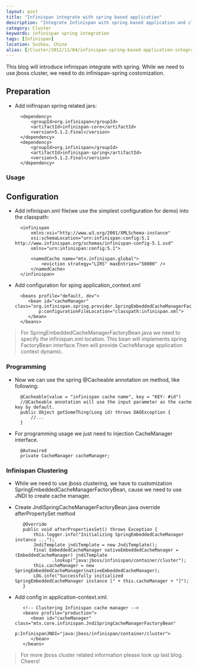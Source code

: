```yaml
---
layout: post
title: "Infinispan integrate with spring based application"
description: "Integrate Infinispan with spring based application and cluster customization."
category: Cluster
keywords: infinispan spring integration
tags: [Infinispan]
location: Suzhou, China
alias: [/Cluster/2012/11/04/infinispan-spring-based-application-integration]
---
```

This blog will introduce infinispan integrate with spring. While we need to use jboss cluster, we need to do infinispan-spring costomization.

## Preparation

* Add inifinspan spring related jars:

		<dependency>
			<groupId>org.infinispan</groupId>
			<artifactId>infinispan-core</artifactId>
			<version>5.1.2.Final</version>
		</dependency>
		<dependency>
			<groupId>org.infinispan</groupId>
			<artifactId>infinispan-spring</artifactId>
			<version>5.1.2.Final</version>
		</dependency>

### Usage

## Configuration

* Add infinispan.xml file(we use the simplest configuration for demo) into the classpath:

		<infinispan
		    xmlns:xsi="http://www.w3.org/2001/XMLSchema-instance"
		    xsi:schemaLocation="urn:infinispan:config:5.1 http://www.infinispan.org/schemas/infinispan-config-5.1.xsd"
		    xmlns="urn:infinispan:config:5.1">

		    <namedCache name="mtx.infinispan.global">
		        <eviction strategy="LIRS" maxEntries="50000" />
		    </namedCache>
		</infinispan>

* Add configuration for sping application_context.xml

		<beans profile="default, dev">
		   <bean id="cacheManager" class="org.infinispan.spring.provider.SpringEmbeddedCacheManagerFactoryBean"
			   p:configurationFileLocation="classpath:infinispan.xml">
		   </bean>
		</beans>

> For SpringEmbeddedCacheManagerFactoryBean.java we need to specify the infinispan.xml location. This bean will implements spring FactoryBean interface.Then will provide CacheManage application context dynamic.

### Programming

* Now we can use the spring @Cacheable annotation on method, like following:

		@Cacheable(value = "infinispan cache name", key = "KEY: #id")
		//@Cacheable annotation will use the input parameter as the cache key by default.
		public Object getSomeThing(Long id) throws DAOException {
			//...
		}

* For programming usage we just need to injection CacheManager interface.

		@Autowired
		private CacheManager cacheManager;

### Infinispan Clustering

* While we need to use jboss clustering, we have to  customization SpringEmbeddedCacheManagerFactoryBean, cause we need to use JNDI to create cache manager.

* Create JndiSpringCacheManagerFactoryBean.java override afterPropertySet method

		 @Override
		 public void afterPropertiesSet() throws Exception {
		     this.logger.info("Initializing SpringEmbeddedCacheManager instance ...");
		     JndiTemplate jndiTemplate = new JndiTemplate();
		     final EmbeddedCacheManager nativeEmbeddedCacheManager = (EmbeddedCacheManager) jndiTemplate
		            .lookup("java:jboss/infinispan/container/cluster");
		     this.cacheManager = new SpringEmbeddedCacheManager(nativeEmbeddedCacheManager);
	         LOG.info("Successfully initialized SpringEmbeddedCacheManager instance [" + this.cacheManager + "]");
	     }

* Add config in application-context.xml:

		 <!-- Clustering Infinispan cache manager -->
		 <beans profile="production">
		    <bean id="cacheManager" class="mtx.core.infinispan.JndiSpringCacheManagerFactoryBean"
		          p:InfinispanJNDI="java:jboss/infinispan/container/cluster">
		    </bean>
		 </beans>

> For more jboss cluster related information please look up last blog.
> Cheers!
